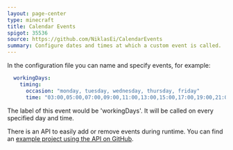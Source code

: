 ```yaml
---
layout: page-center
type: minecraft
title: Calendar Events
spigot: 35536
source: https://github.com/NiklasEi/CalendarEvents
summary: Configure dates and times at which a custom event is called.
---
```


In the configuration file you can name and specify events, for example:

```yaml
  workingDays:
    timing:
      occasion: "monday, tuesday, wednesday, thursday, friday"
      time: "03:00,05:00,07:00,09:00,11:00,13:00,15:00,17:00,19:00,21:00,23:00,01:00"
```

The label of this event would be 'workingDays'. It will be called on every specified day and time.

There is an API to easily add or remove events during runtime. You can find an <a href="https://github.com/NiklasEi/EggsampleCalendarEventsAPI" target="_blank">example project using the API on GitHub</a>.
